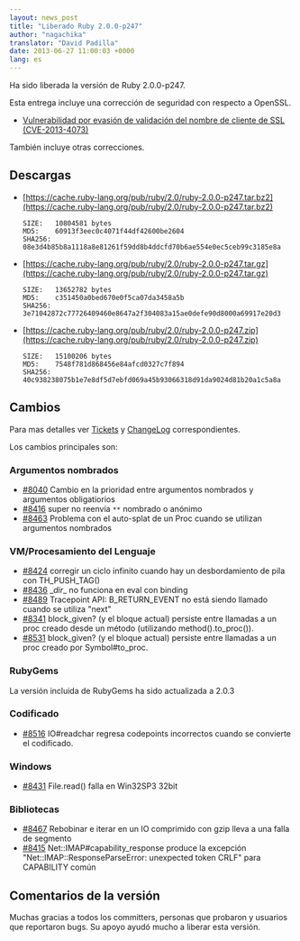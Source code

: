 ```yaml
---
layout: news_post
title: "Liberado Ruby 2.0.0-p247"
author: "nagachika"
translator: "David Padilla"
date: 2013-06-27 11:00:03 +0000
lang: es
---
```


Ha sido liberada la versión de Ruby 2.0.0-p247.

Esta entrega incluye una corrección de seguridad con respecto a OpenSSL.

* [Vulnerabilidad por evasión de validación del nombre de cliente de SSL
  (CVE-2013-4073)](/es/news/2013/06/27/hostname-check-bypassing-vulnerability-in-openssl-client-cve-2013-4073/)

También incluye otras correcciones.

## Descargas

* [https://cache.ruby-lang.org/pub/ruby/2.0/ruby-2.0.0-p247.tar.bz2](https://cache.ruby-lang.org/pub/ruby/2.0/ruby-2.0.0-p247.tar.bz2)

      SIZE:   10804581 bytes
      MD5:    60913f3eec0c4071f44df42600be2604
      SHA256: 08e3d4b85b8a1118a8e81261f59dd8b4ddcfd70b6ae554e0ec5ceb99c3185e8a

* [https://cache.ruby-lang.org/pub/ruby/2.0/ruby-2.0.0-p247.tar.gz](https://cache.ruby-lang.org/pub/ruby/2.0/ruby-2.0.0-p247.tar.gz)

      SIZE:   13652782 bytes
      MD5:    c351450a0bed670e0f5ca07da3458a5b
      SHA256: 3e71042872c77726409460e8647a2f304083a15ae0defe90d8000a69917e20d3

* [https://cache.ruby-lang.org/pub/ruby/2.0/ruby-2.0.0-p247.zip](https://cache.ruby-lang.org/pub/ruby/2.0/ruby-2.0.0-p247.zip)

      SIZE:   15100206 bytes
      MD5:    7548f781d868456e84afcd0327c7f894
      SHA256: 40c938238075b1e7e8df5d7ebfd069a45b93066318d91da9024d81b20a1c5a8a

## Cambios

Para mas detalles ver [Tickets](https://bugs.ruby-lang.org/projects/ruby-200/issues?set_filter=1&amp;status_id=5) y
[ChangeLog](http://svn.ruby-lang.org/repos/ruby/tags/v2_0_0_247/ChangeLog) correspondientes.

Los cambios principales son:

### Argumentos nombrados

* [#8040](https://bugs.ruby-lang.org/issues/8040) Cambio en la prioridad entre argumentos nombrados y argumentos obligatiorios
* [#8416](https://bugs.ruby-lang.org/issues/8416) super no reenvía `**` nombrado o anónimo
* [#8463](https://bugs.ruby-lang.org/issues/8463) Problema con el auto-splat de un Proc cuando se utilizan argumentos nombrados

### VM/Procesamiento del Lenguaje

* [#8424](https://bugs.ruby-lang.org/issues/8424) corregir un ciclo infinito cuando hay un desbordamiento de pila con TH_PUSH_TAG()
* [#8436](https://bugs.ruby-lang.org/issues/8436) \__dir__ no funciona en eval con binding
* [#8489](https://bugs.ruby-lang.org/issues/8489) Tracepoint API: B_RETURN_EVENT no está siendo llamado cuando se utiliza "next"
* [#8341](https://bugs.ruby-lang.org/issues/8341) block_given? (y el bloque actual) persiste entre llamadas a un proc creado desde un método (utilizando method().to_proc()).
* [#8531](https://bugs.ruby-lang.org/issues/8531) block_given? (y el bloque actual) persiste entre llamadas a un proc creado por Symbol#to_proc.

### RubyGems

La versión incluida de RubyGems ha sido actualizada a 2.0.3

### Codificado

* [#8516](https://bugs.ruby-lang.org/issues/8516) IO#readchar regresa codepoints incorrectos cuando se convierte el codificado.

### Windows

* [#8431](https://bugs.ruby-lang.org/issues/8431) File.read() falla en Win32SP3 32bit

### Bibliotecas

* [#8467](https://bugs.ruby-lang.org/issues/8467) Rebobinar e iterar en un IO comprimido con gzip lleva a una falla de segmento
* [#8415](https://bugs.ruby-lang.org/issues/8415) Net::IMAP#capability_response produce la excepción "Net::IMAP::ResponseParseError: unexpected token CRLF" para CAPABILITY común

## Comentarios de la versión

Muchas gracias a todos los committers, personas que probaron y usuarios que reportaron
bugs. Su apoyo ayudó mucho a liberar esta versión.
